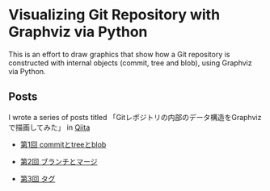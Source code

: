 # Visualizing Git Repository with Graphviz via Python

This is an effort to draw graphics that show how a Git repository is constructed with internal objects (commit, tree and blob), using Graphviz via Python.



## Posts

I wrote a series of posts titled 「Gitレポジトリの内部のデータ構造をGraphvizで描画してみた」 in [Qiita](https://qiita.com/)

- [第1回 commitとtreeとblob](Qiita-1.commit_tree_blob.md) 
  
- [第2回 ブランチとマージ](Qiita-2.branch_merge.md) 

- [第3回 タグ](Qiita-3.tags.md) 

